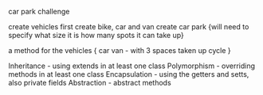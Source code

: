 car park challenge

create vehicles first
create bike, car and van
create car park
{will need to specify what size it is
how many spots it can take up}

a method for the vehicles {
car
van - with 3 spaces taken up
cycle
}

Inheritance - using extends in at least one class
Polymorphism - overriding methods in at least one class
Encapsulation - using the getters and setts, also private fields
Abstraction - abstract methods